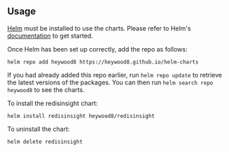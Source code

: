 ## Usage

[Helm](https://helm.sh) must be installed to use the charts.  Please refer to
Helm's [documentation](https://helm.sh/docs) to get started.

Once Helm has been set up correctly, add the repo as follows:

    helm repo add heywood8 https://heywood8.github.io/helm-charts

If you had already added this repo earlier, run `helm repo update` to retrieve
the latest versions of the packages.  You can then run `helm search repo
heywood8` to see the charts.

To install the redisinsight chart:

    helm install redisinsight heywood8/redisinsight

To uninstall the chart:

    helm delete redisinsight

